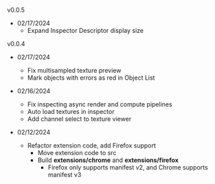 v0.0.5
* 02/17/2024
    * Expand Inspector Descriptor display size

v0.0.4
* 02/17/2024
    * Fix multisampled texture preview
    * Mark objects with errors as red in Object List

* 02/16/2024
    * Fix inspecting async render and compute pipelines
    * Auto load textures in inspector
    * Add channel select to texture viewer

* 02/12/2024
    * Refactor extension code, add Firefox support
        * Move extension code to src
        * Build **extensions/chrome** and **extensions/firefox**
            * Firefox only supports manifest v2, and Chrome supports manifest v3

